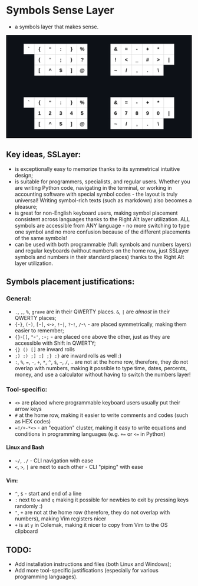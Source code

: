 # Symbols Sense Layer
- a symbols layer that makes sense.

![SSLayer image](pictures/main.png)

## Key ideas, SSLayer:

- is exceptionally easy to memorize thanks to its symmetrical intuitive design;
- is suitable for programmers, specialists, and regular users. Whether you are writing Python code, navigating in the terminal, or working in accounting software with special symbol codes - the layout is truly universal! Writing symbol-rich texts (such as markdown) also becomes a pleasure;
- is great for non-English keyboard users, making symbol placement consistent across languages thanks to the Right Alt layer utilization. ALL symbols are accessible from ANY language - no more switching to type one symbol and no more confusion because of the different placements of the same symbols! 
- can be used with both programmable (full: symbols and numbers layers) and regular keyboards (without numbers on the home row, just SSLayer symbols and numbers in their standard places) thanks to the Right Alt layer utilization.

## Symbols placement justifications:

### General:

- `.`, `,`, `%`, `grave` are in their QWERTY places. `&`, `|` are _almost_ in their QWERTY places; 
- `{`-`}`, `(`-`)`, `[`-`]`, `<`-`>`, `!`-`|`, `?`-`!`, `/`-`\` - are placed symmetrically, making them easier to remember;
- `{}`-`[]`, `"`-`'`, `:`-`;` - are placed one above the other, just as they are accessible with Shift in QWERTY;
- `{} () []` are inward rolls
- `;) :) ;] :] ;} :}` are inward rolls as well :)
- `:`, `%`, `=`, `-`, `+`, `*`, `^`, `$`, `~`, `/`, `.` are not at the home row, therefore, they do not overlap with numbers, making it possible to type time, dates, percents, money, and use a calculator without having to switch the numbers layer! 


### Tool-specific:

- `<>` are placed where programmable keyboard users usually put their arrow keys 
- `#` at the home row, making it easier to write comments and codes (such as HEX codes)
- `=!/+-*<>` - an "equation" cluster, making it easy to write equations and conditions in programming languages (e.g. `+=` or `<=` in Python)

#### Linux and Bash
 
- `~/`, `./` - CLI navigation with ease
- `<`, `>`, `|` are next to each other - CLI "piping" with ease

#### Vim:

- `^`, `$` - start and end of a line 
- `:` next to `w` and `q` making it possible for newbies to exit by pressing keys randomly :)
- `"`, `+` are not at the home row (therefore, they do not overlap with numbers), making Vim registers nicer 
- `+` is at `y` in Colemak, making it nicer to copy from Vim to the OS clipboard

## TODO:

- Add installation instructions and files (both Linux and Windows);
- Add more tool-specific justifications (especially for various programming languages).
